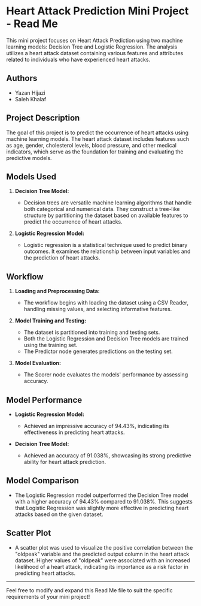 # Heart Attack Prediction Mini Project - Read Me
This mini project focuses on Heart Attack Prediction using two machine learning models: Decision Tree and Logistic Regression. The analysis utilizes a heart attack dataset containing various features and attributes related to individuals who have experienced heart attacks.

## Authors
- Yazan Hijazi
- Saleh Khalaf

## Project Description
The goal of this project is to predict the occurrence of heart attacks using machine learning models. The heart attack dataset includes features such as age, gender, cholesterol levels, blood pressure, and other medical indicators, which serve as the foundation for training and evaluating the predictive models.

## Models Used
1. **Decision Tree Model:**
   - Decision trees are versatile machine learning algorithms that handle both categorical and numerical data. They construct a tree-like structure by partitioning the dataset based on available features to predict the occurrence of heart attacks.

2. **Logistic Regression Model:**
   - Logistic regression is a statistical technique used to predict binary outcomes. It examines the relationship between input variables and the prediction of heart attacks.

## Workflow
1. **Loading and Preprocessing Data:**
   - The workflow begins with loading the dataset using a CSV Reader, handling missing values, and selecting informative features.
  
2. **Model Training and Testing:**
   - The dataset is partitioned into training and testing sets.
   - Both the Logistic Regression and Decision Tree models are trained using the training set.
   - The Predictor node generates predictions on the testing set.

3. **Model Evaluation:**
   - The Scorer node evaluates the models' performance by assessing accuracy.

## Model Performance
- **Logistic Regression Model:**
  - Achieved an impressive accuracy of 94.43%, indicating its effectiveness in predicting heart attacks.

- **Decision Tree Model:**
  - Achieved an accuracy of 91.038%, showcasing its strong predictive ability for heart attack prediction.

## Model Comparison
- The Logistic Regression model outperformed the Decision Tree model with a higher accuracy of 94.43% compared to 91.038%. This suggests that Logistic Regression was slightly more effective in predicting heart attacks based on the given dataset.

## Scatter Plot
- A scatter plot was used to visualize the positive correlation between the "oldpeak" variable and the predicted output column in the heart attack dataset. Higher values of "oldpeak" were associated with an increased likelihood of a heart attack, indicating its importance as a risk factor in predicting heart attacks.

---

Feel free to modify and expand this Read Me file to suit the specific requirements of your mini project!
